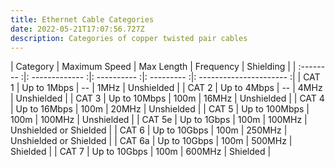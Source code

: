 ```yaml
---
title: Ethernet Cable Categories
date: 2022-05-21T17:07:56.727Z
description: Categories of copper twisted pair cables
---
```



| Category | Maximum Speed | Max Length | Frequency | Shielding              |
| :-------- :|: ------------- :|: ---------- :|: --------- :|: ---------------------- :|
| CAT 1    | Up to 1Mbps   | \--        | 1MHz      | Unshielded             |
| CAT 2    | Up to 4Mbps   | \--        | 4MHz      | Unshielded             |
| CAT 3    | Up to 10Mbps  | 100m       | 16MHz     | Unshielded             |
| CAT 4    | Up to 16Mbps  | 100m       | 20MHz     | Unshielded             |
| CAT 5    | Up to 100Mbps | 100m       | 100MHz    | Unshielded             |
| CAT 5e   | Up to 1Gbps   | 100m       | 100MHz    | Unshielded or Shielded |
| CAT 6    | Up to 10Gbps  | 100m       | 250MHz    | Unshielded or Shielded |
| CAT 6a   | Up to 10Gbps  | 100m       | 500MHz    | Shielded               |
| CAT 7   | Up to 10Gbps  | 100m       | 600MHz    | Shielded               |